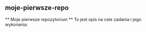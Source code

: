 ## moje-pierwsze-repo ##
** Moje pierwsze repozytorium **
To jest opis na cele zadania i jego wykonania:
